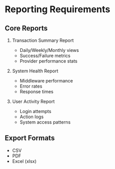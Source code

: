# Reporting Requirements

## Core Reports

1. Transaction Summary Report

    - Daily/Weekly/Monthly views
    - Success/Failure metrics
    - Provider performance stats

2. System Health Report

    - Middleware performance
    - Error rates
    - Response times

3. User Activity Report
    - Login attempts
    - Action logs
    - System access patterns

## Export Formats

-   CSV
-   PDF
-   Excel (xlsx)
